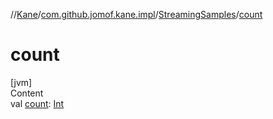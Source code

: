 //[Kane](../../index.md)/[com.github.jomof.kane.impl](../index.md)/[StreamingSamples](index.md)/[count](count.md)



# count  
[jvm]  
Content  
val [count](count.md): [Int](https://kotlinlang.org/api/latest/jvm/stdlib/kotlin/-int/index.html)  



